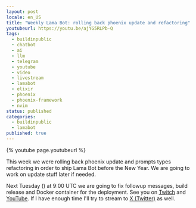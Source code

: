 ```yaml
---
layout: post
locale: en_US
title: "Weekly Lama Bot: rolling back phoenix update and refactoring"
youtubeurl: https://youtu.be/ajYG5RLPb-Q
tags:
  - buildinpublic
  - chatbot
  - ai
  - llm
  - telegram
  - youtube
  - video
  - livestream
  - lamabot
  - elixir
  - phoenix
  - phoenix-framework
  - nvim
status: published
categories:
  - buildinpublic
  - lamabot
published: true
---
```

{% youtube page.youtubeurl %}

This week we were rolling back phoenix update and prompts types refactoring in order to ship Lama Bot before the New Year. We are going to work on update stuff later if needed.

Next Tuesday () at 9:00 UTC we are going to fix followup messages, build release and Docker container for the deployment. See you on [Twitch](https://www.twitch.tv/war1and) and [YouTube](https://youtube.com/live/B7Wlro9RHSk?feature=share). If I have enough time I'll try to stream to [X (Twitter)](https://x.com/T0ha666) as well.

